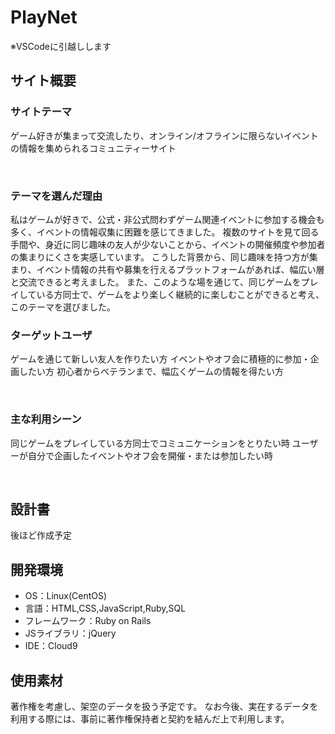 # PlayNet

※VSCodeに引越しします

## サイト概要
### サイトテーマ
ゲーム好きが集まって交流したり、オンライン/オフラインに限らないイベントの情報を集められるコミュニティーサイト

​
### テーマを選んだ理由
私はゲームが好きで、公式・非公式問わずゲーム関連イベントに参加する機会も多く、イベントの情報収集に困難を感じてきました。
複数のサイトを見て回る手間や、身近に同じ趣味の友人が少ないことから、イベントの開催頻度や参加者の集まりにくさを実感しています。
こうした背景から、同じ趣味を持つ方が集まり、イベント情報の共有や募集を行えるプラットフォームがあれば、幅広い層と交流できると考えました。
また、このような場を通じて、同じゲームをプレイしている方同士で、ゲームをより楽しく継続的に楽しむことができると考え、このテーマを選びました。
​

### ターゲットユーザ
ゲームを通じて新しい友人を作りたい方
イベントやオフ会に積極的に参加・企画したい方
初心者からベテランまで、幅広くゲームの情報を得たい方

​
### 主な利用シーン
同じゲームをプレイしている方同士でコミュニケーションをとりたい時
ユーザーが自分で企画したイベントやオフ会を開催・または参加したい時

​
## 設計書
後ほど作成予定


## 開発環境
- OS：Linux(CentOS)
- 言語：HTML,CSS,JavaScript,Ruby,SQL
- フレームワーク：Ruby on Rails
- JSライブラリ：jQuery
- IDE：Cloud9
​

## 使用素材
 著作権を考慮し、架空のデータを扱う予定です。
 なお今後、実在するデータを利用する際には、事前に著作権保持者と契約を結んだ上で利用します。